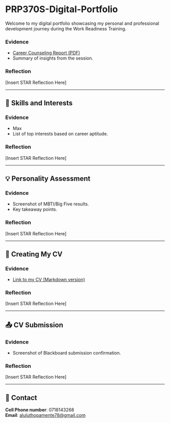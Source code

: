 # PRP370S-Digital-Portfolio
Welcome to my digital portfolio showcasing my personal and professional development journey during the Work Readiness Training.
### Evidence
- [Career Counseling Report (PDF)](link-to-file)
- Summary of insights from the session.

### Reflection
[Insert STAR Reflection Here]

---

## 🧠 Skills and Interests

### Evidence
- Max
- List of top interests based on career aptitude.

### Reflection
[Insert STAR Reflection Here]

---

## 💡 Personality Assessment

### Evidence
- Screenshot of MBTI/Big Five results.
- Key takeaway points.

### Reflection
[Insert STAR Reflection Here]

---

## 📝 Creating My CV

### Evidence
- [Link to my CV (Markdown version)](link-to-your-cv.md)

### Reflection
[Insert STAR Reflection Here]

---

## 📤 CV Submission

### Evidence
- Screenshot of Blackboard submission confirmation.

### Reflection
[Insert STAR Reflection Here]

---

## 🔗 Contact

**Cell Phone number**: 0718143268  
**Email**: aluluthopamente78@gmail.com
